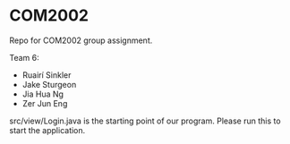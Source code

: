 # COM2002
Repo for COM2002 group assignment.

Team 6:
- Ruairí Sinkler
- Jake Sturgeon
- Jia Hua Ng
- Zer Jun Eng

src/view/Login.java is the starting point of our program. Please run this to start the application.
